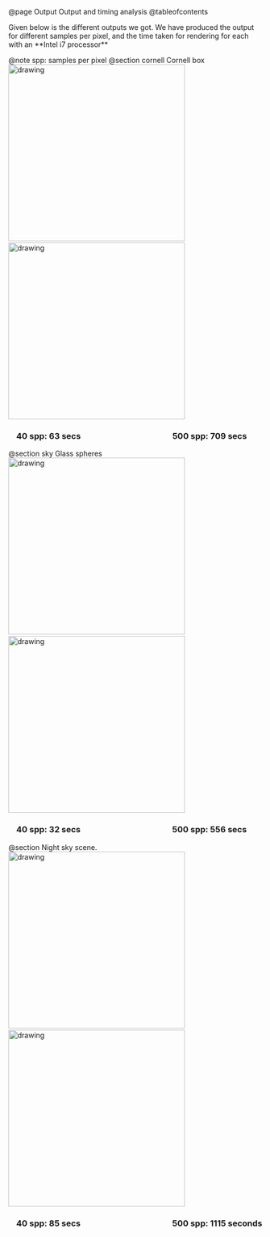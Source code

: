 @page Output Output and timing analysis
@tableofcontents

<p>Given below is the different outputs we got. We have produced the output for different samples per pixel,
    and the time taken for rendering for each with an **Intel i7 processor**</p>
@note spp: samples per pixel
@section cornell Cornell box
<img src="result_40.png" alt="drawing" width="350" />&nbsp;&nbsp;&nbsp;&nbsp;<img src="result_1000.png" alt="drawing" width="350" />
<h3>&nbsp;&nbsp;&nbsp;&nbsp;40 spp: 63 secs&nbsp;&nbsp;&nbsp;&nbsp;&nbsp;&nbsp;&nbsp;&nbsp;&nbsp;&nbsp;&nbsp;&nbsp;&nbsp;&nbsp;&nbsp;&nbsp;&nbsp;&nbsp;&nbsp;&nbsp;&nbsp;&nbsp;&nbsp;&nbsp;&nbsp;&nbsp;&nbsp;&nbsp;&nbsp;&nbsp;&nbsp;&nbsp;&nbsp;&nbsp;&nbsp;&nbsp;&nbsp;&nbsp;&nbsp;&nbsp;&nbsp;&nbsp;&nbsp;&nbsp;&nbsp;&nbsp;&nbsp;500 spp: 709 secs</h3>



@section sky Glass spheres
<img src="wada4spp.jpg" alt="drawing" width="350" />&nbsp;&nbsp;&nbsp;&nbsp;<img src="wada40.jpg" alt="drawing" width="350" />
<h3>&nbsp;&nbsp;&nbsp;&nbsp;40 spp: 32 secs&nbsp;&nbsp;&nbsp;&nbsp;&nbsp;&nbsp;&nbsp;&nbsp;&nbsp;&nbsp;&nbsp;&nbsp;&nbsp;&nbsp;&nbsp;&nbsp;&nbsp;&nbsp;&nbsp;&nbsp;&nbsp;&nbsp;&nbsp;&nbsp;&nbsp;&nbsp;&nbsp;&nbsp;&nbsp;&nbsp;&nbsp;&nbsp;&nbsp;&nbsp;&nbsp;&nbsp;&nbsp;&nbsp;&nbsp;&nbsp;&nbsp;&nbsp;&nbsp;&nbsp;&nbsp;&nbsp;&nbsp;500 spp: 556 secs</h3>



@section Night sky scene.
<img src="nightsky40.jpg" alt="drawing" width="350" />&nbsp;&nbsp;&nbsp;&nbsp;<img src="nightsky500.jpg" alt="drawing" width="350" />
<h3>&nbsp;&nbsp;&nbsp;&nbsp;40 spp: 85 secs&nbsp;&nbsp;&nbsp;&nbsp;&nbsp;&nbsp;&nbsp;&nbsp;&nbsp;&nbsp;&nbsp;&nbsp;&nbsp;&nbsp;&nbsp;&nbsp;&nbsp;&nbsp;&nbsp;&nbsp;&nbsp;&nbsp;&nbsp;&nbsp;&nbsp;&nbsp;&nbsp;&nbsp;&nbsp;&nbsp;&nbsp;&nbsp;&nbsp;&nbsp;&nbsp;&nbsp;&nbsp;&nbsp;&nbsp;&nbsp;&nbsp;&nbsp;&nbsp;&nbsp;&nbsp;&nbsp;&nbsp;500 spp: 1115 seconds</h3>

